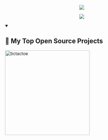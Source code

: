 <p align="center">
  
  <a href="https://github.com/da2space/readme-typing-svg">
    <img src="https://readme-typing-svg.demolab.com/?lines=%20da2space&font=Fira%20Code&center=true&width=440&height=45&color=F70C0CFF&vCenter=true&pause=10000000000000&size=22" /></a>
</p>

<p align="center">
  
  <a href="https://github.com/da2space/readme-typing-svg">
    <img src="https://readme-typing-svg.demolab.com/?lines=%20Web%20and%20app%20developer;Experienced%20editor;Always%20learning%20new%20things&font=Fira%20Code&center=true&width=440&height=45&color=F70C0CFF&vCenter=true&pause=1000&size=22" /></a>
</p>


<details open> 
  <summary><h2>📘 My Top Open Source Projects</h2></summary>
  <p align="left">
    <a href="https://github.com/da2space/tictactoe"><img width="278" src="https://github.com/da2space/tictactoe&repo=tictactoe&theme=react&bg_color=1F222E&title_color=F85D7F&hide_border=true&icon_color=F8D866&show_icons=false" alt="tictactoe"></a>
